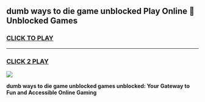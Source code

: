 
## dumb ways to die game unblocked Play Online 👋 Unblocked Games
<h3>
<a href="https://premium.freeplayer.one?title=dumb_ways_to_die_game_unblocked&ref=19F">CLICK TO PLAY</a></h3>
<hr>

<h3>
<a href="https://premium.freeplayer.one?title=dumb_ways_to_die_game_unblocked&ref=19F">CLICK 2 PLAY</a>
  
</h3>

<a href="https://premium.freeplayer.one?title=dumb_ways_to_die_game_unblocked&ref=19F"><img src="https://clearcache.store/games.png"></a>


**dumb ways to die game unblocked games unblocked: Your Gateway to Fun and Accessible Online Gaming**

